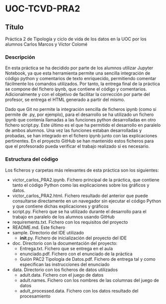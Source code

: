 # UOC-TCVD-PRA2

## Título
Práctica 2 de Tipología y ciclo de vida de los datos en la UOC por los alumnos Carlos Marcos y Víctor Colomé

### Descripción
En esta práctica se ha decidido por parte de los alumnos utilizar Jupyter Notebook, ya que esta herramienta permite una sencilla integración de código python y comentarios de texto enriquecido, permitiendo comentar fácilmente los comandos utilizados. Por tanto, la entrega final de la práctica se compone del fichero ipynb, que contiene el código y comentarios. Adicionalmente y con el objetivo de facilitar la corrección por parte del profesor, se entrega el HTML generado a partir del mismo.

Dado que Git no permite la integración sencilla de ficheros ipynb (como sí permite de .py, por ejemplo), para el desarrollo se ha utilizado un fichero ipynb que contenía llamadas a las funciones python desarrolladas en otro fichero script.py. Este último es el que ha permitido el desarrollo en paralelo de ambos alumnos. Una vez las funciones estaban desarrolladas y probadas, se han integrado en el fichero ipynb junto con las explicaciones pertinentes. En el proyecto GitHub se han mantenido estos ficheros para que el profesorado pueda verificar el trabajo realizado si es necesario.

### Estructura del código
Los ficheros y carpetas más relevantes de esta práctica son los siguientes:
* victor_carlos_PRA2.ipynb. Fichero principal de la práctica, que contiene tanto el código Python como las explicaciones sobre los gráficos y datos.
* victor_carlos_PRA2.html. Fichero resultado del anterior que puede consultarse directamente en un navegador sin ejecutar el código Python y que contiene dichas explicaciones y gráficos
* script.py. Fichero que se ha utilizado durante el desarrollo para el trabajo en paralelo de los alumnos usando GitHub
* requirements.txt. Fichero con los requisitos del proyecto
* README.md. Este fichero
* sample. Directorio del IDE utilizado
	* 	__init__.py. Fichero de inicialización del proyecto del IDE
* doc. Directorio con la documentación del proyecto:
	* Entrega.txt. Fichero que se entrega en el aula
	* enunciado.pdf. Fichero con el enunciado de la práctica
	* Guión PAC2 Tipología de Datos.pdf. Fichero de entrega tal y como especifican las instrucciones del enunciado
* data. Directorio con los ficheros de datos utilizados
	* adult.data. Fichero con el juego de datos
	* adult.names. Fichero con los nombres de las columnas del juego de datos
	* adult_processed.data. Fichero con los datos resultado del procesamiento

